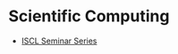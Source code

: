 # Scientific Computing
- [ISCL Seminar Series](https://sites.google.com/view/iscl-seminar-series/home?authuser=0)

